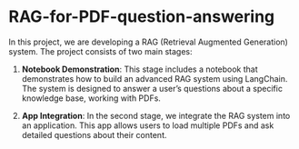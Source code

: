 # RAG-for-PDF-question-answering

In this project, we are developing a RAG (Retrieval Augmented Generation) system. The project consists of two main stages:

1. **Notebook Demonstration**: This stage includes a notebook that demonstrates how to build an advanced RAG system using LangChain. The system is designed to answer a user’s questions about a specific knowledge base, working with PDFs.

2. **App Integration**: In the second stage, we integrate the RAG system into an application. This app allows users to load multiple PDFs and ask detailed questions about their content.
